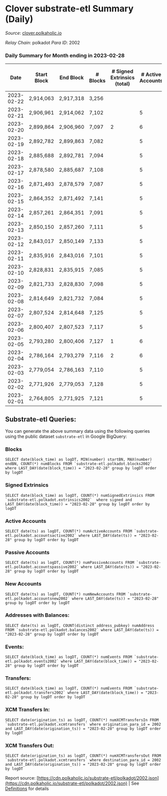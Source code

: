 # Clover substrate-etl Summary (Daily)

_Source_: [clover.polkaholic.io](https://clover.polkaholic.io)

*Relay Chain*: polkadot
*Para ID*: 2002



### Daily Summary for Month ending in 2023-02-28


| Date | Start Block | End Block | # Blocks | # Signed Extrinsics (total) | # Active Accounts | # Passive | # New | # Addresses with Balances | # Events | # Transfers | # XCM Transfers In | # XCM Transfers Out | Issues | 
| ---- | ----------- | --------- | -------- | --------------------------- | ----------------- | --------- | ----- | ------------------------- | -------- | ----------- | ------------------ | ------------------- | ------ |
| 2023-02-22 | 2,914,063 | 2,917,318 | 3,256 |  |  |  |  |  | 7,624 | 17 ($1,280.22) |   |   |  |
| 2023-02-21 | 2,906,961 | 2,914,062 | 7,102 |  | 5 | 8 | 2 | 4,118 | 16,214 | 5 ($43.44) |   |   |  |
| 2023-02-20 | 2,899,864 | 2,906,960 | 7,097 | 2 | 6 | 15 | 2 | 4,116 | 15,682 | 36 ($542.80) |   |   |  |
| 2023-02-19 | 2,892,782 | 2,899,863 | 7,082 |  | 5 | 8 | 1 | 4,114 | 15,923 | 12 ($3,427.11) |   |   |  |
| 2023-02-18 | 2,885,688 | 2,892,781 | 7,094 |  | 5 | 13 |  | 4,113 | 16,020 | 24 ($4,032.92) |   |   |  |
| 2023-02-17 | 2,878,580 | 2,885,687 | 7,108 |  | 5 | 37 | 24 | 4,113 | 17,532 | 76 ($20,948.27) |   |   |  |
| 2023-02-16 | 2,871,493 | 2,878,579 | 7,087 |  | 5 | 12 | 3 | 4,089 | 16,709 | 28 ($6,260.10) |   |   |  |
| 2023-02-15 | 2,864,352 | 2,871,492 | 7,141 |  | 5 | 13 | 1 | 4,086 | 15,933 | 16 ($2,298.82) |   |   |  |
| 2023-02-14 | 2,857,261 | 2,864,351 | 7,091 |  | 5 | 8 |  | 4,085 | 15,971 | 14 ($1,885.08) |   |   |  |
| 2023-02-13 | 2,850,150 | 2,857,260 | 7,111 |  | 5 | 9 |  | 4,085 | 16,706 | 26 ($957.21) |   |   |  |
| 2023-02-12 | 2,843,017 | 2,850,149 | 7,133 |  | 5 | 6 | 1 | 4,085 | 15,889 | 15 ($3,301.77) |   |   |  |
| 2023-02-11 | 2,835,916 | 2,843,016 | 7,101 |  | 5 | 11 | 3 | 4,084 | 15,583 | 15 ($3,062.63) |   |   |  |
| 2023-02-10 | 2,828,831 | 2,835,915 | 7,085 |  | 5 | 11 | 1 | 4,081 | 15,899 | 15 ($281.06) |   |   |  |
| 2023-02-09 | 2,821,733 | 2,828,830 | 7,098 |  | 5 | 7 |  | 4,080 | 16,721 | 15 ($5,763.52) |   |   |  |
| 2023-02-08 | 2,814,649 | 2,821,732 | 7,084 |  | 5 | 14 | 3 | 4,080 | 16,071 | 30 ($1,255.09) |   |   |  |
| 2023-02-07 | 2,807,524 | 2,814,648 | 7,125 |  | 5 | 8 |  | 4,077 | 16,005 | 16 ($5,958.95) |   |   |  |
| 2023-02-06 | 2,800,407 | 2,807,523 | 7,117 |  | 5 | 15 | 3 | 4,077 | 16,087 | 58 ($5,799.18) |   |   |  |
| 2023-02-05 | 2,793,280 | 2,800,406 | 7,127 | 1 | 6 | 10 | 3 | 4,074 | 15,982 | 16 ($2,783.32) |   |   |  |
| 2023-02-04 | 2,786,164 | 2,793,279 | 7,116 | 2 | 6 | 11 | 2 | 4,071 | 15,775 | 17 ($5,770.10) |   |   |  |
| 2023-02-03 | 2,779,054 | 2,786,163 | 7,110 |  | 5 | 14 | 4 | 4,069 | 16,269 | 22 ($8,328.86) |   |   |  |
| 2023-02-02 | 2,771,926 | 2,779,053 | 7,128 |  | 5 | 10 | 1 | 4,065 | 16,376 | 20 ($4,670.41) |   |   |  |
| 2023-02-01 | 2,764,805 | 2,771,925 | 7,121 |  | 5 | 6 | 1 | 4,064 | 15,993 | 10 ($262.65) |   |   |  |

## Substrate-etl Queries:
You can generate the above summary data using the following queries using the public dataset `substrate-etl` in Google BigQuery:


### Blocks
```
SELECT date(block_time) as logDT, MIN(number) startBN, MAX(number) endBN, COUNT(*) numBlocks FROM `substrate-etl.polkadot.blocks2002`  where LAST_DAY(date(block_time)) = "2023-02-28" group by logDT order by logDT
```


### Signed Extrinsics
```
SELECT date(block_time) as logDT, COUNT(*) numSignedExtrinsics FROM `substrate-etl.polkadot.extrinsics2002`  where signed and LAST_DAY(date(block_time)) = "2023-02-28" group by logDT order by logDT
```


### Active Accounts
```
SELECT date(ts) as logDT, COUNT(*) numActiveAccounts FROM `substrate-etl.polkadot.accountsactive2002` where LAST_DAY(date(ts)) = "2023-02-28" group by logDT order by logDT
```


### Passive Accounts
```
SELECT date(ts) as logDT, COUNT(*) numPassiveAccounts FROM `substrate-etl.polkadot.accountspassive2002` where LAST_DAY(date(ts)) = "2023-02-28" group by logDT order by logDT
```


### New Accounts
```
SELECT date(ts) as logDT, COUNT(*) numNewAccounts FROM `substrate-etl.polkadot.accountsnew2002` where LAST_DAY(date(ts)) = "2023-02-28" group by logDT order by logDT
```


### Addresses with Balances:
```
SELECT date(ts) as logDT, COUNT(distinct address_pubkey) numAddress FROM `substrate-etl.polkadot.balances2002` where LAST_DAY(date(ts)) = "2023-02-28" group by logDT order by logDT
```


### Events:
```
SELECT date(block_time) as logDT, COUNT(*) numEvents FROM `substrate-etl.polkadot.events2002` where LAST_DAY(date(block_time)) = "2023-02-28" group by logDT order by logDT
```


### Transfers:
```
SELECT date(block_time) as logDT, COUNT(*) numEvents FROM `substrate-etl.polkadot.transfers2002` where LAST_DAY(date(block_time)) = "2023-02-28" group by logDT order by logDT
```


### XCM Transfers In:
```
SELECT date(origination_ts) as logDT, COUNT(*) numXCMTransfersIn FROM `substrate-etl.polkadot.xcmtransfers` where origination_para_id = 2002 and LAST_DAY(date(origination_ts)) = "2023-02-28" group by logDT order by logDT
```


### XCM Transfers Out:
```
SELECT date(origination_ts) as logDT, COUNT(*) numXCMTransfersOut FROM `substrate-etl.polkadot.xcmtransfers` where destination_para_id = 2002 and LAST_DAY(date(origination_ts)) = "2023-02-28" group by logDT order by logDT
```



Report source: [https://cdn.polkaholic.io/substrate-etl/polkadot/2002.json](https://cdn.polkaholic.io/substrate-etl/polkadot/2002.json) | See [Definitions](/DEFINITIONS.md) for details
